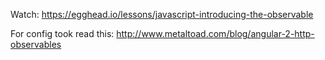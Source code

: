 Watch:
https://egghead.io/lessons/javascript-introducing-the-observable

For config took read this:
http://www.metaltoad.com/blog/angular-2-http-observables

